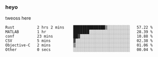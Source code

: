 ### heyo
tweoss here

<!--START_SECTION:waka-->

```text
Rust          2 hrs 2 mins    ██████████████▒░░░░░░░░░░   57.22 %
MATLAB        1 hr            ███████░░░░░░░░░░░░░░░░░░   28.39 %
conf          23 mins         ██▓░░░░░░░░░░░░░░░░░░░░░░   10.88 %
CSV           5 mins          ▓░░░░░░░░░░░░░░░░░░░░░░░░   02.38 %
Objective-C   2 mins          ▒░░░░░░░░░░░░░░░░░░░░░░░░   01.06 %
Other         0 secs          ░░░░░░░░░░░░░░░░░░░░░░░░░   00.04 %
```

<!--END_SECTION:waka-->

<!--
**Tweoss/tweoss** is a ✨ _special_ ✨ repository because its `README.md` (this file) appears on your GitHub profile.

Here are some ideas to get you started:

- 🔭 I’m currently working on ...
- 🌱 I’m currently learning ...
- 👯 I’m looking to collaborate on ...
- 🤔 I’m looking for help with ...
- 💬 Ask me about ...
- 📫 How to reach me: ...
- 😄 Pronouns: ...
- ⚡ Fun fact: ...
-->
